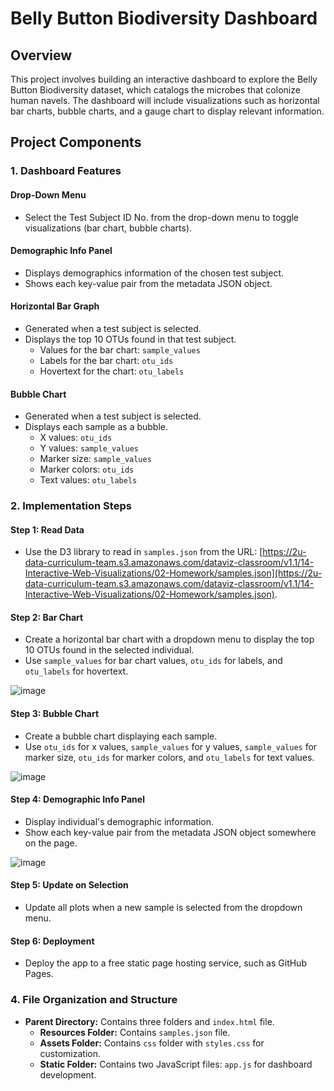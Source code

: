 # Belly Button Biodiversity Dashboard

## Overview
This project involves building an interactive dashboard to explore the Belly Button Biodiversity dataset, which catalogs the microbes that colonize human navels. The dashboard will include visualizations such as horizontal bar charts, bubble charts, and a gauge chart to display relevant information.

## Project Components

### 1. Dashboard Features
#### Drop-Down Menu
- Select the Test Subject ID No. from the drop-down menu to toggle visualizations (bar chart, bubble charts).

#### Demographic Info Panel
- Displays demographics information of the chosen test subject.
- Shows each key-value pair from the metadata JSON object.

#### Horizontal Bar Graph
- Generated when a test subject is selected.
- Displays the top 10 OTUs found in that test subject.
  - Values for the bar chart: `sample_values`
  - Labels for the bar chart: `otu_ids`
  - Hovertext for the chart: `otu_labels`

#### Bubble Chart
- Generated when a test subject is selected.
- Displays each sample as a bubble.
  - X values: `otu_ids`
  - Y values: `sample_values`
  - Marker size: `sample_values`
  - Marker colors: `otu_ids`
  - Text values: `otu_labels`

### 2. Implementation Steps

#### Step 1: Read Data
- Use the D3 library to read in `samples.json` from the URL: [https://2u-data-curriculum-team.s3.amazonaws.com/dataviz-classroom/v1.1/14-Interactive-Web-Visualizations/02-Homework/samples.json](https://2u-data-curriculum-team.s3.amazonaws.com/dataviz-classroom/v1.1/14-Interactive-Web-Visualizations/02-Homework/samples.json).

#### Step 2: Bar Chart
- Create a horizontal bar chart with a dropdown menu to display the top 10 OTUs found in the selected individual.
- Use `sample_values` for bar chart values, `otu_ids` for labels, and `otu_labels` for hovertext.

![image](https://github.com/NikitaGahoi/Belly-button-challenge/assets/136101293/cef3f572-5352-42e7-8fdf-e4b387494161)


#### Step 3: Bubble Chart
- Create a bubble chart displaying each sample.
- Use `otu_ids` for x values, `sample_values` for y values, `sample_values` for marker size, `otu_ids` for marker colors, and `otu_labels` for text values.

![image](https://github.com/NikitaGahoi/Belly-button-challenge/assets/136101293/e9ea99a8-4638-4cfe-b367-7075614e0f54)


#### Step 4: Demographic Info Panel
- Display individual's demographic information.
- Show each key-value pair from the metadata JSON object somewhere on the page.

![image](https://github.com/NikitaGahoi/Belly-button-challenge/assets/136101293/60face13-6ec6-4503-9ff6-bc452ec5ef64)


#### Step 5: Update on Selection
- Update all plots when a new sample is selected from the dropdown menu.

#### Step 6: Deployment
- Deploy the app to a free static page hosting service, such as GitHub Pages.

### 4. File Organization and Structure
- **Parent Directory:** Contains three folders and `index.html` file.
  - **Resources Folder:** Contains `samples.json` file.
  - **Assets Folder:** Contains `css` folder with `styles.css` for customization.
  - **Static Folder:** Contains two JavaScript files: `app.js` for dashboard development.

